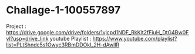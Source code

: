 # Challage-1-100557897
Project : https://drive.google.com/drive/folders/1vjcpd1NDF_RkKlt2fFiuH_DtG4Bw0FvI?usp=drive_link
youtube Playlist : https://www.youtube.com/playlist?list=PLtShndc5s1Owyc3RBmDDOkI_2H-dAwllR
